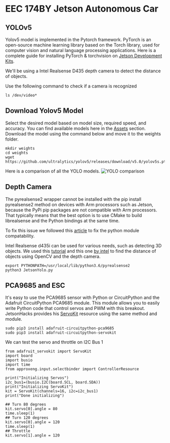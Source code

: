 # EEC 174BY Jetson Autonomous Car

## YOLOv5

Yolov5 model is implemented in the Pytorch framework. PyTorch is an open-source machine learning library based on the Torch library, used for computer vision and natural language processing applications. Here is a complete guide for installing PyTorch & torchvision on [Jetson Development Kits](https://forums.developer.nvidia.com/t/pytorch-for-jetson-version-1-10-now-available/72048/2).

We'll be using a Intel Realsense D435 depth camera to detect the distance of objects.

Use the following command to check if a camera is recognized

`ls /dev/video*`

## Download Yolov5 Model
Select the desired model based on model size, required speed, and accuracy. You can find available models here in the [Assets](https://github.com/ultralytics/yolov5/releases) section. Download the model using the command below and move it to the weights folder. 

```
mkdir weights
cd weights
wget https://github.com/ultralytics/yolov5/releases/download/v5.0/yolov5s.pt
```

Here is a comparison of all the YOLO models.
![YOLO comparison](https://user-images.githubusercontent.com/26833433/155040763-93c22a27-347c-4e3c-847a-8094621d3f4e.png)

## Depth Camera

The pyrealsense2 wrapper cannot be installed with the pip install pyrealsense2 method on devices with Arm processors such as Jetson, because the PyPi pip packages are not compatible with Arm processors. That typically means that the best option is to use CMake to build librealsense and the Python bindings at the same time.

To fix this issue we followed this [article](https://cognitivexr.at/blog/2021/07/29/installing-pyrealsense2-nvidia-jetson-xavier-nx.html) to fix the python module compatability.

Intel Realsense d435i can be used for various needs, such as detecting 3D objects. We used this [tutorial](https://pysource.com/2021/03/11/distance-detection-with-depth-camera-intel-realsense-d435i/) and this one [by intel](https://dev.intelrealsense.com/docs/nvidia-jetson-tx2-installation) to find the distance of objects using OpenCV and the depth camera.


```
export PYTHONPATH=/usr/local/lib/python3.6/pyrealsense2
python3 JetsonYolo.py
```
## PCA9685 and ESC

It's easy to use the PCA9685 sensor with Python or CircuitPython and the Adafruit CircuitPython PCA9685 module.  This module allows you to easily write Python code that control servos and PWM with this breakout. JetsonHacks provides his [ServoKit](https://www.jetsonhacks.com/2019/07/22/jetson-nano-using-i2c/) resource using the same method and module. 
```
sudo pip3 install adafruit-circuitpython-pca9685
sudo pip3 install adafruit-circuitpython-servokit
```
We can test the servo and throttle on I2C Bus 1
```
from adafruit_servokit import ServoKit
import board
import busio
import time
from approxeng.input.selectbinder import ControllerResource
    
print("Initializing Servos")
i2c_bus1=(busio.I2C(board.SCL, board.SDA))
print("Initializing ServoKit")
kit = ServoKit(channels=16, i2c=i2c_bus1)
print("Done initializing")

## Turn 80 degrees
kit.servo[0].angle = 80
time.sleep(1)
## Turn 120 degrees
kit.servo[0].angle = 120
time.sleep(1)
## Throttle
kit.servo[1].angle = 120
```

